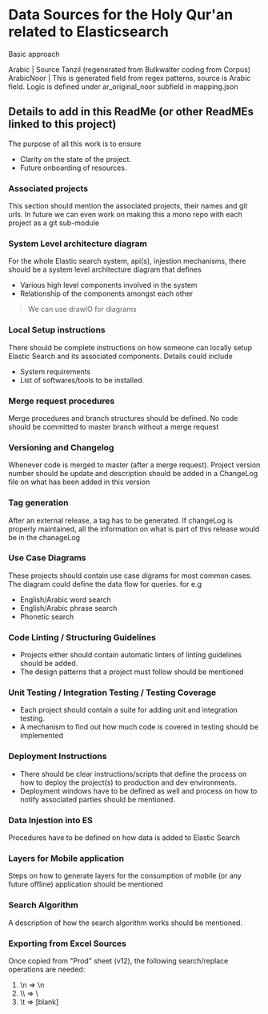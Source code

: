 # Data Sources for the Holy Qur'an related to Elasticsearch

Basic approach


Arabic | Source Tanzil (regenerated from Bulkwalter coding from Corpus)
ArabicNoor |  This is generated field from regex patterns, source is Arabic field. Logic is defined under ar_original_noor subfield in mapping.json

## Details to add in this ReadMe (or other ReadMEs linked to this project)

The purpose of all this work is to ensure
- Clarity on the state of the project.
- Future onboarding of resources.

### Associated projects
This section should mention the associated projects, their names and git urls. In future we can even work on making this a mono repo with each project as a git sub-module

### System Level architecture diagram
For the whole Elastic search system, api(s), injestion mechanisms, there should be a system level architecture diagram that defines
- Various high level components involved in the system
- Relationship of the components amongst each other

> We can use drawIO for diagrams

### Local Setup instructions
There should be complete instructions on how someone can locally setup Elastic Search and its associated components. Details could include
- System requirements
- List of softwares/tools to be installed.

### Merge request procedures
Merge procedures and branch structures should be defined. No code should be committed to master branch without a merge request

### Versioning and Changelog
Whenever code is merged to master (after a merge request). Project version number should be update and description should be added in a ChangeLog file on what has been added in this version

### Tag generation
After an external release, a tag has to be generated. If changeLog is properly maintained, all the information on what is part of this release would be in the chanageLog

### Use Case Diagrams
These projects should contain use case digrams for most common cases. The diagram could define the data flow for queries. for e.g
- English/Arabic word search
- English/Arabic phrase search
- Phonetic search

### Code Linting / Structuring Guidelines
- Projects either should contain automatic linters of linting guidelines should be added.
- The design patterns that a project must follow should be mentioned

### Unit Testing / Integration Testing / Testing Coverage
- Each project should contain a suite for adding unit and integration testing.
- A mechanism to find out how much code is covered in testing should be implemented

### Deployment Instructions
- There should be clear instructions/scripts that define the process on how to deploy the project(s) to production and dev environments.
- Deployment windows have to be defined as well and process on how to notify associated parties should be mentioned.

### Data Injestion into ES
Procedures have to be defined on how data is added to Elastic Search

### Layers for Mobile application
Steps on how to generate layers for the consumption of mobile (or any future offline) application should be mentioned

### Search Algorithm
A description of how the search algorithm works should be mentioned.

### Exporting from Excel Sources
Once copied from "Prod" sheet (v12), the following search/replace operations are needed:
1. \\n => \n
1. \\\\ => \
1. \t => [blank] 
